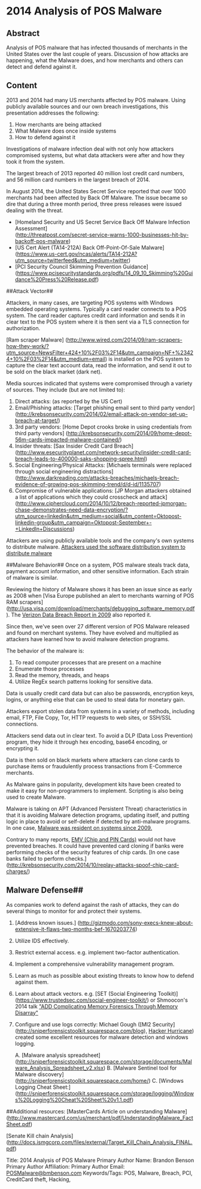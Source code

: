 # 2014 Analysis of POS Malware

## Abstract

Analysis of POS malware that has infected thousands of merchants in the United States over the last couple of years. Discussion of how attacks are happening, what the Malware does, and how merchants and others can detect and defend against it. 

## Content

2013 and 2014 had many US merchants affected by POS malware. Using publicly available sources and our own breach investigations, this presentation addresses the following: 
1. How merchants are being attacked
2. What Malware does once inside systems
3. How to defend against it

Investigations of malware infection deal with not only how attackers compromised systems, but what data attackers were after and how they took it from the system. 

The largest breach of 2013 reported 40 million lost credit card numbers, and 56 million card numbers in the largest breach of 2014. 

In August 2014, the United States Secret Service reported that over 1000 merchants had been affected by Back Off Malware. The issue became so dire that during a three month period, three press releases were issued dealing with the threat. 

* [Homeland Security and US Secret Service Back Off Malware Infection Assessment]  
(http://threatpost.com/secret-service-warns-1000-businesses-hit-by-backoff-pos-malware)
* [US Cert Alert (TA14-212A) Back Off-Point-Of-Sale Malware]
(https://www.us-cert.gov/ncas/alerts/TA14-212A?utm_source=twitterfeed&utm_medium=twitter)
* [PCI Security Council Skimming Prevention Guidance]
(https://www.pcisecuritystandards.org/pdfs/14_09_10_Skimming%20Guidance%20Press%20Release.pdf)

##Attack Vector##

Attackers, in many cases, are targeting POS systems with Windows embedded operating systems. Typically a card reader connects to a POS system. The card reader captures credit card information and sends it in clear text to the POS system where it is then sent via a TLS connection for authorization.  

[Ram scraper Malware] (http://www.wired.com/2014/09/ram-scrapers-how-they-work/?utm_source=NewsFilter+424+10%2F03%2F14&utm_campaign=NF+%23424+10%2F03%2F14&utm_medium=email) is installed on the POS system to capture the clear text account data, read the information, and send it out to be sold on the black market (dark net). 

Media sources indicated that systems were compromised through a variety of sources.  They include (but are not limited to): 

1. Direct attacks: (as reported by the US Cert)
2. Email/Phishing attacks: [Target phishing email sent to  third party vendor] (http://krebsonsecurity.com/2014/02/email-attack-on-vendor-set-up-breach-at-target/)
3. 3rd party vendors: [Home Depot crooks broke in using credentials from third party vendors]   (http://krebsonsecurity.com/2014/09/home-depot-56m-cards-impacted-malware-contained/)
4. Insider threats: [Sax Insider Credit Card Breach] (http://www.esecurityplanet.com/network-security/insider-credit-card-breach-leads-to-400000-saks-shopping-spree.html)
5. Social Engineering/Physical Attacks: [Michaels terminals were replaced through social engineering distractions] (http://www.darkreading.com/attacks-breaches/michaels-breach-evidence-of-growing-pos-skimming-trend/d/d-id/1135707)
6. Compromise of vulnerable applications: [JP Morgan attackers obtained a list of applications which they could crosscheck and attack] (http://www.ciphercloud.com/2014/10/12/breach-reported-jpmorgan-chase-demonstrates-need-data-encryption/?utm_source=linkedin&utm_medium=social&utm_content=Oktopost-linkedin-group&utm_campaign=Oktopost-September+-+LinkedIn+Discussions)

Attackers are using publicly available tools and the company's own systems to distribute malware. [Attackers used the software distribution system to distribute malware](https://pciguru.wordpress.com/tag/emv/)

##Malware Behavior##
Once on a system, POS malware steals track data, payment account information, and other sensitive information.  Each strain of malware is similar.  

Reviewing the history of Malware shows it has been an issue since as early as 2008 when [Visa Europe published an alert to merchants warning of POS RAM scrapers] (http://usa.visa.com/download/merchants/debugging_software_memory.pdf). The [Verizon Data Breach Report in 2009](http://www.verizonenterprise.com/resources/security/reports/rp_2009-data-breach-investigations-supplemental-report_en_xg.pdf) also reported it. 

Since then, we've seen over 27 different version of POS Malware released and found on merchant systems. They have evolved and multiplied as attackers have learned how to avoid malware detection programs.  

The behavior of the malware is:

1. To read computer processes that are present on a machine
2. Enumerate those processes
3. Read the memory, threads, and heaps 
4. Utilize RegEx search patterns looking for sensitive data.  

Data is usually credit card data but can also be passwords, encryption keys, logins, or anything else that can be used to steal data for monetary gain.  

Attackers export stolen data from systems in a variety of methods, including email, FTP, File Copy, Tor, HTTP requests to web sites, or SSH/SSL connections. 

Attackers send data out in clear text. To avoid a DLP (Data Loss Prevention) program, they hide it through hex encoding, base64 encoding, or encrypting it.  

Data is then sold on black markets where attackers can clone cards to purchase items or fraudulently process transactions from E-Commerce merchants. 

As Malware gains in popularity, development kits have been created to make it easy for non-programmers to implement. Scripting is also being used to create Malware.  

Malware is taking on APT (Advanced Persistent Threat) characteristics in that it is avoiding Malware detection programs, updating itself, and putting logic in place to avoid or self-delete if detected by anti-malware programs. In one case, [Malware was resident on systems since 2009.](http://www.securityweek.com/hackers-breach-payment-solutions-provider-charge-anywhere-numerous-merchants-affected?utm_content=buffer1bc97&utm_medium=social&utm_source=linkedin.com&utm_campaign=buffer)

Contrary to many reports, [EMV (Chip and PIN Cards)](http://www.emv411.com/2012/08/30/chip-card-stay-terminal/) would not have prevented breaches. It could have prevented card cloning if banks were performing checks of the security features of chip cards. [In one case banks failed to perform checks.] (http://krebsonsecurity.com/2014/10/replay-attacks-spoof-chip-card-charges/)

## Malware Defense##
As companies work to defend against the rash of attacks,  they can do several things to monitor for and protect their systems. 

1. [Address known issues.] (http://gizmodo.com/sony-execs-knew-about-extensive-it-flaws-two-months-bef-1670203774)

2. Utilize IDS effectively.

3. Restrict external access. e.g. implement two-factor authentication. 

4. Implement a comprehensive vulnerability management program. 

5. Learn as much as possible about existing threats to know how to defend against them. 

6. Learn about attack vectors.  e.g. [SET (Social Engineering Toolkit)] (https://www.trustedsec.com/social-engineer-toolkit/) or Shmoocon's 2014 talk ["ADD Complicating Memory Forensics Through Memory Disarray"](http://www.shmoocon.org/shmoocon_2014#add)

7. Configure and use logs correctly:  Michael Gough ([MI2 Security] (http://sniperforensicstoolkit.squarespace.com/blog), [Hacker Hurricane](http://hackerhurricane.blogspot.com/2014/09/my-interview-on-security-weekly-podcast.html)) created some excellent resources for malware detection and windows logging. 
 
	A. [Malware analysis spreadsheet] (http://sniperforensicstoolkit.squarespace.com/storage/documents/Malware_Analysis_Spreadsheet_v2.xlsx)
	B. [Malware Sentinel tool for Malware discovery] (http://sniperforensicstoolkit.squarespace.com/home/)
	C. [Windows Logging Cheat Sheet:] (http://sniperforensicstoolkit.squarespace.com/storage/logging/Windows%20Logging%20Cheat%20Sheet%20v1.1.pdf)
	
##Additional resources: 
[MasterCards Article on understanding Malware] (http://www.mastercard.com/us/merchant/pdf/UnderstandingMalware_FactSheet.pdf)

[Senate Kill chain Analysis] (http://docs.ismgcorp.com/files/external/Target_Kill_Chain_Analysis_FINAL.pdf)

   


Title:  2014 Analysis of POS Malware
Primary Author Name: Brandon Benson
Primary Author Affiliation: 
Primary Author Email: POSMalware@bmbenson.com
Keywords/Tags: POS, Malware, Breach, PCI, CreditCard theft, Hacking,






